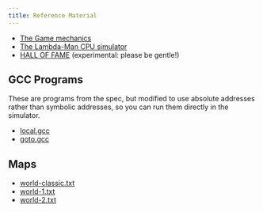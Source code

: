 ```yaml
---
title: Reference Material
---
```


* [The Game mechanics](game.html)
* [The Lambda-Man CPU simulator](lman.html)
* [HALL OF FAME](http://94.173.40.148/) (experimental: please be gentle!)


GCC Programs
------------

These are programs from the spec, but modified to use absolute addresses
rather than symbolic addresses, so you can run them directly in the simulator.

* [local.gcc](code/local.gcc)
* [goto.gcc](code/goto.gcc)

Maps
------------

* [world-classic.txt](maps/world-classic.txt)
* [world-1.txt](maps/world-1.txt)
* [world-2.txt](maps/world-2.txt)

